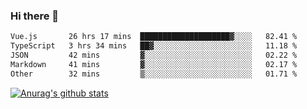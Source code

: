 ### Hi there 👋



<!--
**webB1an/webB1an** is a ✨ _special_ ✨ repository because its `README.md` (this file) appears on your GitHub profile.

Here are some ideas to get you started:

- 🔭 I’m currently working on ...
- 🌱 I’m currently learning ...
- 👯 I’m looking to collaborate on ...
- 🤔 I’m looking for help with ...
- 💬 Ask me about ...
- 📫 How to reach me: ...
- 😄 Pronouns: ...
- ⚡ Fun fact: ...
-->

<!--START_SECTION:waka-->

```txt
Vue.js       26 hrs 17 mins  ████████████████████▓░░░░   82.41 %
TypeScript   3 hrs 34 mins   ██▓░░░░░░░░░░░░░░░░░░░░░░   11.18 %
JSON         42 mins         ▓░░░░░░░░░░░░░░░░░░░░░░░░   02.22 %
Markdown     41 mins         ▓░░░░░░░░░░░░░░░░░░░░░░░░   02.17 %
Other        32 mins         ▒░░░░░░░░░░░░░░░░░░░░░░░░   01.71 %
```

<!--END_SECTION:waka-->


[![Anurag's github stats](https://github-readme-stats.vercel.app/api?username=webB1an&show_icons=true&theme=radical)](https://github.com/anuraghazra/github-readme-stats)

